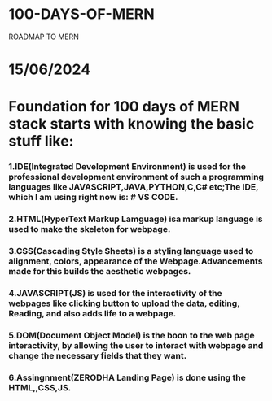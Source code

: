 # 100-DAYS-OF-MERN
ROADMAP TO MERN
# 15/06/2024

# Foundation for 100 days of MERN stack starts with knowing the basic stuff like:
   ### 1.IDE(Integrated Development Environment) is used for the professional development environment of such a programming languages like JAVASCRIPT,JAVA,PYTHON,C,C# etc;The IDE, which I am using right now is: # VS CODE.
  ### 2.HTML(HyperText Markup Lamguage) isa markup language is used to make the skeleton for webpage.
  ### 3.CSS(Cascading Style Sheets) is a styling language used to alignment, colors, appearance of the Webpage.Advancements made for this builds the aesthetic webpages.
  ### 4.JAVASCRIPT(JS) is used for the interactivity of the webpages like clicking button to upload the data, editing, Reading, and also adds life to a webpage.
  ### 5.DOM(Document Object Model) is the boon to the web page interactivity, by allowing the user to interact with webpage and change the necessary fields that they want.
  ### 6.Assingnment(ZERODHA Landing Page) is done using the HTML,,CSS,JS.
   

